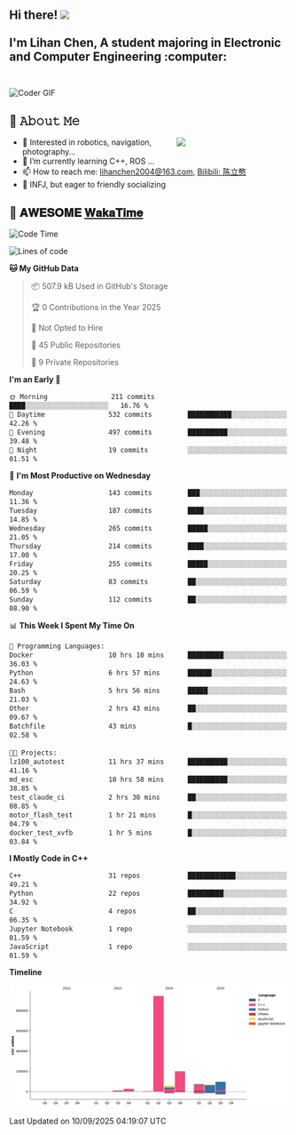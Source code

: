 <h2 align="left">
 <abc>
  <br>Hi there! <img src="https://user-images.githubusercontent.com/42378118/110234147-e3259600-7f4e-11eb-95be-0c4047144dea.gif" width="30"><br>
  <br> I'm Lihan Chen, A student majoring in Electronic and Computer Engineering :computer:<br>
  <br>
 </abc>
</h2>

<img align="center" src="https://media.giphy.com/media/SWoSkN6DxTszqIKEqv/giphy.gif" alt="Coder GIF" width="500">

## :book: 𝙰𝚋𝚘𝚞𝚝 𝙼𝚎

<img align="right" width="40%" src="https://github-readme-stats.vercel.app/api?username=LihanChen2004&show_icons=true&icon_color=CE1D2D&text_color=718096&bg_color=ffffff&hide_title=true" />

- 🌟 Interested in robotics, navigation, photography...
- 🌱 I’m currently learning C++, ROS ... 
- 📫 How to reach me: lihanchen2004@163.com, [Bilibili: 陈立憨](https://space.bilibili.com/170786212)
- 👯 INFJ, but eager to friendly socializing

## 📜 𝐀𝐖𝐄𝐒𝐎𝐌𝐄 [𝐖𝐚𝐤𝐚𝐓𝐢𝐦𝐞](https://github.com/anmol098/waka-readme-stats)

<!--START_SECTION:waka-->
![Code Time](http://img.shields.io/badge/Code%20Time-1%2C455%20hrs%2051%20mins-blue)

![Lines of code](https://img.shields.io/badge/From%20Hello%20World%20I%27ve%20Written-1.5%20million%20lines%20of%20code-blue)

**🐱 My GitHub Data** 

> 📦 507.9 kB Used in GitHub's Storage 
 > 
> 🏆 0 Contributions in the Year 2025
 > 
> 🚫 Not Opted to Hire
 > 
> 📜 45 Public Repositories 
 > 
> 🔑 9 Private Repositories 
 > 
**I'm an Early 🐤** 

```text
🌞 Morning                211 commits         ████░░░░░░░░░░░░░░░░░░░░░   16.76 % 
🌆 Daytime                532 commits         ███████████░░░░░░░░░░░░░░   42.26 % 
🌃 Evening                497 commits         ██████████░░░░░░░░░░░░░░░   39.48 % 
🌙 Night                  19 commits          ░░░░░░░░░░░░░░░░░░░░░░░░░   01.51 % 
```
📅 **I'm Most Productive on Wednesday** 

```text
Monday                   143 commits         ███░░░░░░░░░░░░░░░░░░░░░░   11.36 % 
Tuesday                  187 commits         ████░░░░░░░░░░░░░░░░░░░░░   14.85 % 
Wednesday                265 commits         █████░░░░░░░░░░░░░░░░░░░░   21.05 % 
Thursday                 214 commits         ████░░░░░░░░░░░░░░░░░░░░░   17.00 % 
Friday                   255 commits         █████░░░░░░░░░░░░░░░░░░░░   20.25 % 
Saturday                 83 commits          ██░░░░░░░░░░░░░░░░░░░░░░░   06.59 % 
Sunday                   112 commits         ██░░░░░░░░░░░░░░░░░░░░░░░   08.90 % 
```


📊 **This Week I Spent My Time On** 

```text
💬 Programming Languages: 
Docker                   10 hrs 10 mins      █████████░░░░░░░░░░░░░░░░   36.03 % 
Python                   6 hrs 57 mins       ██████░░░░░░░░░░░░░░░░░░░   24.63 % 
Bash                     5 hrs 56 mins       █████░░░░░░░░░░░░░░░░░░░░   21.03 % 
Other                    2 hrs 43 mins       ██░░░░░░░░░░░░░░░░░░░░░░░   09.67 % 
Batchfile                43 mins             █░░░░░░░░░░░░░░░░░░░░░░░░   02.58 % 

🐱‍💻 Projects: 
lz100_autotest           11 hrs 37 mins      ██████████░░░░░░░░░░░░░░░   41.16 % 
md_esc                   10 hrs 58 mins      ██████████░░░░░░░░░░░░░░░   38.85 % 
test_claude_ci           2 hrs 30 mins       ██░░░░░░░░░░░░░░░░░░░░░░░   08.85 % 
motor_flash_test         1 hr 21 mins        █░░░░░░░░░░░░░░░░░░░░░░░░   04.79 % 
docker_test_xvfb         1 hr 5 mins         █░░░░░░░░░░░░░░░░░░░░░░░░   03.84 % 
```

**I Mostly Code in C++** 

```text
C++                      31 repos            ████████████░░░░░░░░░░░░░   49.21 % 
Python                   22 repos            █████████░░░░░░░░░░░░░░░░   34.92 % 
C                        4 repos             ██░░░░░░░░░░░░░░░░░░░░░░░   06.35 % 
Jupyter Notebook         1 repo              ░░░░░░░░░░░░░░░░░░░░░░░░░   01.59 % 
JavaScript               1 repo              ░░░░░░░░░░░░░░░░░░░░░░░░░   01.59 % 
```



**Timeline**

![Lines of Code chart](https://raw.githubusercontent.com/LihanChen2004/LihanChen2004/main/assets/bar_graph.png)


 Last Updated on 10/09/2025 04:19:07 UTC
<!--END_SECTION:waka-->

<!--
**LihanChen2004/LihanChen2004** is a ✨ _special_ ✨ repository because its `README.md` (this file) appears on your GitHub profile.

Here are some ideas to get you started:

- 🔭 I’m currently working on ...
- 🌱 I’m currently learning ...
- 👯 I’m looking to collaborate on ...
- 🤔 I’m looking for help with ...
- 💬 Ask me about ...
- 📫 How to reach me: ...
- 😄 Pronouns: ...
- ⚡ Fun fact: ...
-->
